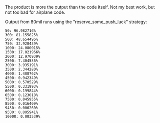 The product is more the output than the code itself. Not my best work, but not too bad for airplane code.

Output from 80mil runs using the "reserve_some_push_luck" strategy:

```
50: 96.982716%
300: 81.155825%
500: 48.654496%
750: 32.920439%
1000: 24.080015%
1500: 17.021966%
2000: 12.970939%
2500: 7.404536%
3000: 3.935191%
3500: 2.344280%
4000: 1.488762%
4500: 0.942349%
5000: 0.570529%
5500: 0.331993%
6000: 0.199844%
6500: 0.123018%
7500: 0.045955%
8500: 0.016409%
9450: 0.006260%
9500: 0.005941%
10000: 0.003539%
```
